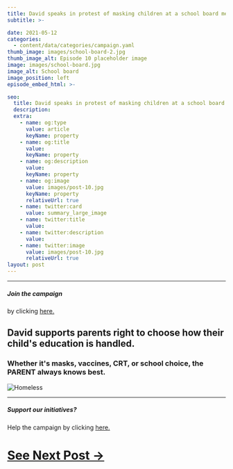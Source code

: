 ```yaml
---
title: David speaks in protest of masking children at a school board meeting
subtitle: >-

date: 2021-05-12
categories:
  - content/data/categories/campaign.yaml
thumb_image: images/school-board-2.jpg
thumb_image_alt: Episode 10 placeholder image
image: images/school-board.jpg
image_alt: School board
image_position: left
episode_embed_html: >-

seo:
  title: David speaks in protest of masking children at a school board meeting
  description:
  extra:
    - name: og:type
      value: article
      keyName: property
    - name: og:title
      value:
      keyName: property
    - name: og:description
      value:
      keyName: property
    - name: og:image
      value: images/post-10.jpg
      keyName: property
      relativeUrl: true
    - name: twitter:card
      value: summary_large_image
    - name: twitter:title
      value:
    - name: twitter:description
      value:
    - name: twitter:image
      value: images/post-10.jpg
      relativeUrl: true
layout: post
---
```

---
##### Join the campaign
by clicking [here.](/support)

## David supports parents right to choose how their child's education is handled.

### Whether it's masks, vaccines, CRT, or school choice, the PARENT always knows best.

![Homeless](/images/school-board-2.jpg)

---
##### Support our initiatives?
Help the campaign by clicking [here.](/support)
# [See Next Post ->](/posts/homeless-vets)
